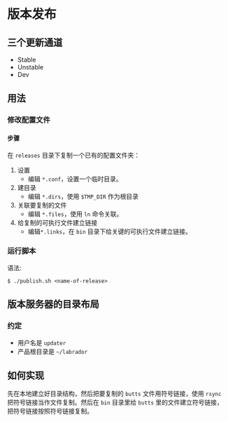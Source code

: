 # 版本发布

## 三个更新通道

- Stable
- Unstable
- Dev

## 用法

### 修改配置文件

#### 步骤

在 `releases` 目录下复制一个已有的配置文件夹：
 
1. 设置
	- 编辑 `*.conf`，设置一个临时目录。
2. 建目录
	- 编辑 `*.dirs`，使用 `$TMP_DIR` 作为根目录
3. 关联要复制的文件
	- 编辑 `*.files`，使用 `ln` 命令关联。
4. 给复制的可执行文件建立链接
	- 编辑`*.links`，在 `bin` 目录下给关键的可执行文件建立链接。

### 运行脚本

语法:

```
$ ./publish.sh <name-of-release>
```

## 版本服务器的目录布局

### 约定

- 用户名是 `updater`
- 产品根目录是 `~/labrador`

## 如何实现

先在本地建立好目录结构，然后把要复制的 `butts` 文件用符号链接，使用 `rsync` 把符号链接当作文件复制。然后在 `bin` 目录里给 `butts` 里的文件建立符号链接，把符号链接按照符号链接复制。